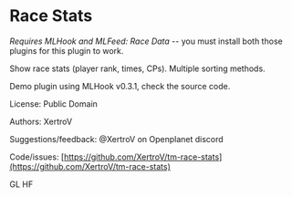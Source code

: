 # Race Stats

*Requires MLHook and MLFeed: Race Data* -- you must install both those plugins for this plugin to work.

Show race stats (player rank, times, CPs).
Multiple sorting methods.

Demo plugin using MLHook v0.3.1, check the source code.

License: Public Domain

Authors: XertroV

Suggestions/feedback: @XertroV on Openplanet discord

Code/issues: [https://github.com/XertroV/tm-race-stats](https://github.com/XertroV/tm-race-stats)

GL HF
